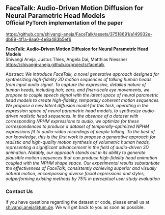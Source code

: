 ## FaceTalk: Audio-Driven Motion Diffusion for Neural Parametric Head Models<br><sub>Official PyTorch implementation of the paper</sub>

https://github.com/shivangi-aneja/FaceTalk/assets/37518691/a149932e-db89-4f1a-9aa0-4e8a483b5ef6

**FaceTalk: Audio-Driven Motion Diffusion for Neural Parametric Head Models**<br>
Shivangi Aneja, Justus Thies, Angela Dai, Matthias Niessner<br>
https://shivangi-aneja.github.io/projects/facetalk <br>

Abstract: *We introduce FaceTalk, a novel generative approach designed for synthesizing high-fidelity 3D motion sequences of talking human heads from input audio signal. To capture the expressive, detailed nature of human heads, including hair, ears, and finer-scale eye movements, we propose to couple speech signal with the latent space of neural parametric head models to create high-fidelity, temporally coherent motion sequences. We propose a new latent diffusion model for this task, operating in the expression space of neural parametric head models, to synthesize audio-driven realistic head sequences. In the absence of a dataset with corresponding NPHM expressions to audio, we optimize for these correspondences to produce a dataset of temporally-optimized NPHM expressions fit to audio-video recordings of people talking. To the best of our knowledge, this is the first work to propose a generative approach for realistic and high-quality motion synthesis of volumetric human heads, representing a significant advancement in the field of audio-driven 3D animation. Notably, our approach stands out in its ability to generate plausible motion sequences that can produce high-fidelity head animation coupled with the NPHM shape space. Our experimental results substantiate the effectiveness of FaceTalk, consistently achieving superior and visually natural motion, encompassing diverse facial expressions and styles, outperforming existing methods by 75% in perceptual user study evaluation*



### Contact Us

If you have questions regarding the dataset or code, please email us at shivangi.aneja@tum.de. We will get back to you as soon as possible.





